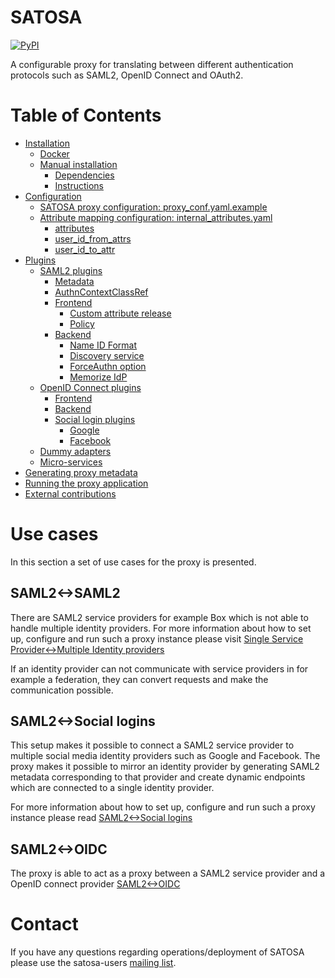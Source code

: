 # SATOSA

[![PyPI](https://img.shields.io/pypi/v/SATOSA.svg)](https://pypi.python.org/pypi/SATOSA)

A configurable proxy for translating between different authentication protocols
such as SAML2, OpenID Connect and OAuth2.


# Table of Contents

- [Installation](doc/README.md#installation)
  - [Docker](doc/README.md#docker)
  - [Manual installation](doc/README.md#manual-installation)
    - [Dependencies](doc/README.md#dependencies)
    - [Instructions](doc/README.md#instructions)
- [Configuration](doc/README.md#configuration)
  - [SATOSA proxy configuration: proxy_conf.yaml.example](doc/README.md#satosa-proxy-configuration-proxy_confyamlexample)
  - [Attribute mapping configuration: internal_attributes.yaml](doc/README.md#attribute-mapping-configuration-internal_attributesyaml)
    - [attributes](doc/README.md#attributes)
    - [user_id_from_attrs](doc/README.md#user_id_from_attrs)
    - [user_id_to_attr](doc/README.md#user_id_to_attr)
- [Plugins](doc/README.md#plugins)
  - [SAML2 plugins](doc/README.md#saml2-plugins)
    - [Metadata](doc/README.md#metadata)
    - [AuthnContextClassRef](doc/README.md#providing-authncontextclassref)
    - [Frontend](doc/README.md#saml2-frontend)
      - [Custom attribute release](doc/README.md#custom-attribute-release)
      - [Policy](doc/README.md#policy)
    - [Backend](doc/README.md#saml2-backend)
      - [Name ID Format](doc/README.md#name-id-format)
      - [Discovery service](doc/README.md#use-a-discovery-service)
      - [ForceAuthn option](doc/README.md#mirror-the-saml-forceauthn-option)
      - [Memorize IdP](doc/README.md#memorize-the-idp-selected-through-the-discovery-service)
  - [OpenID Connect plugins](doc/README.md#openid-connect-plugins)
    - [Frontend](doc/README.md#oidc-frontend)
    - [Backend](doc/README.md#oidc-backend)
    - [Social login plugins](doc/README.md#social-login-plugins)
      - [Google](doc/README.md#google)
      - [Facebook](doc/README.md#facebook)
  - [Dummy adapters](doc/README.md#dummy-adapters)
  - [Micro-services](doc/README.md#micro-services)
- [Generating proxy metadata](doc/README.md#generate-proxy-metadata)
- [Running the proxy application](doc/README.md#running-the-proxy-application)
- [External contributions](doc/README.md#external-contributions)


# Use cases

In this section a set of use cases for the proxy is presented.


## SAML2<->SAML2

There are SAML2 service providers for example Box which is not able to handle
multiple identity providers. For more information about how to set up,
configure and run such a proxy instance please visit [Single Service
Provider<->Multiple Identity providers](doc/one-to-many.md)

If an identity provider can not communicate with service providers in for
example a federation, they can convert requests and make the communication
possible.


## SAML2<->Social logins

This setup makes it possible to connect a SAML2 service provider to multiple
social media identity providers such as Google and Facebook. The proxy makes it
possible to mirror an identity provider by generating SAML2 metadata
corresponding to that provider and create dynamic endpoints which are connected to
a single identity provider.

For more information about how to set up, configure and run such a proxy
instance please read [SAML2<->Social logins](doc/SAML2-to-Social_logins.md)


## SAML2<->OIDC

The proxy is able to act as a proxy between a SAML2 service provider and a
OpenID connect provider [SAML2<->OIDC](doc/saml2-to-oidc.md)

# Contact

If you have any questions regarding operations/deployment of SATOSA please use
the satosa-users [mailing list](https://lists.sunet.se/postorius/lists/idpy-discuss.lists.sunet.se/).